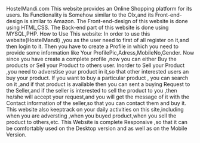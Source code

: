 HostelMandi.com
This website provides  an Online Shopping platform for its users.
Its Functionality is Somehow similar to the Olx,and its Front-end-design is similar to Amazon.
The Front-end-design of this website is done using HTML,CSS.
The Back-end part of this website is done using MYSQL,PHP.
How  to Use This website:
In order to use this website(HostelMandi) ,you as the user need to first of all register on it,and then login to it.
Then you have to create a Profile in which you need to provide some information like Your ProfilePic,Adress,MobileNo,Gender.
Now since you have create a complete profile ,now you can either Buy the products or Sell your Product to others user.
Inorder to Sell your Product ,you need to adverstise your product in it,so that other interested users an buy your product.
If you want to buy a particular product , you can search on it ,and if that product is available then you can sent a buying Request to the Seller,and if the seller is interested to sell the product to you ,then he/she will accept your request,and you will get the message of it with the Contact information of the seller,so that you can contact them and buy it.
This website also keeptrack on your daily activities on this site,including when you are adversting ,when you buyed product,when you sell the product to others,etc.
This Website is complete Responsive ,so that it can be comfortably  used on the Desktop version and as well as on the Mobile Version.
